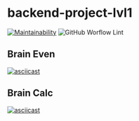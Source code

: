 # backend-project-lvl1

[![Maintainability](https://api.codeclimate.com/v1/badges/08af5e975fb050235fab/maintainability)](https://codeclimate.com/github/vbabak/backend-project-lvl1/maintainability)
![GitHub Worflow Lint](https://github.com/vbabak/backend-project-lvl1/workflows/Node.js%20CI/badge.svg)

## Brain Even
[![asciicast](https://asciinema.org/a/UzdsdfKOhxmKtIcUWHyj0UCCg.svg)](https://asciinema.org/a/UzdsdfKOhxmKtIcUWHyj0UCCg)

## Brain Calc
[![asciicast](https://asciinema.org/a/DkDRFV7vtgh1FT1WM7I1j1c7K.svg)](https://asciinema.org/a/DkDRFV7vtgh1FT1WM7I1j1c7K)
